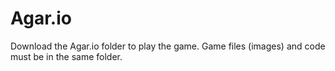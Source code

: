 # Agar.io
Download the Agar.io folder to play the game. Game files (images) and code must be in the same folder.
